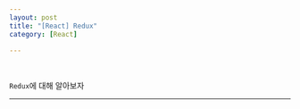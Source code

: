 ```yaml
---
layout: post
title: "[React] Redux"
category: [React]

---
```

<br>

`Redux`에 대해 알아보자
<!-- more -->

<hr>
